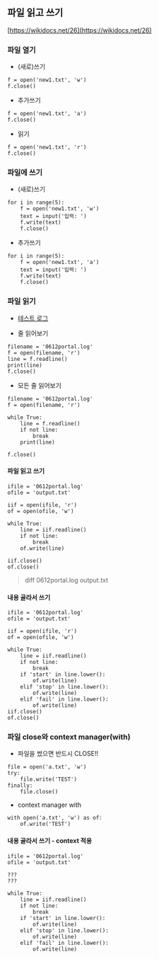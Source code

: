 ## 파일 읽고 쓰기

[https://wikidocs.net/26](https://wikidocs.net/26)


### 파일 열기

* (새로)쓰기
```
f = open('new1.txt', 'w')
f.close()
```

* 추가쓰기
```
f = open('new1.txt', 'a')
f.close()
```

* 읽기
```
f = open('new1.txt', 'r')
f.close()
```

### 파일에 쓰기

* (새로)쓰기
```
for i in range(5):
    f = open('new1.txt', 'w')
    text = input('입력: ')
    f.write(text)
    f.close()
```

* 추가쓰기
```
for i in range(5):
    f = open('new1.txt', 'a')
    text = input('입력: ')
    f.write(text)
    f.close()
```

### 파일 읽기

* [테스트 로그](./0612portal.log)

* 줄 읽어보기
```
filename = '0612portal.log'
f = open(filename, 'r')
line = f.readline()
print(line)
f.close()
```

* 모든 줄 읽어보기
```
filename = '0612portal.log'
f = open(filename, 'r')

while True:
    line = f.readline()
    if not line:
        break
    print(line)

f.close()
```

#### 파일 읽고 쓰기

```
ifile = '0612portal.log'
ofile = 'output.txt'

iif = open(ifile, 'r')
of = open(ofile, 'w')

while True:
    line = iif.readline()
    if not line:
        break
    of.write(line)

iif.close()
of.close()

```
> diff 0612portal.log output.txt


#### 내용 골라서 쓰기

```
ifile = '0612portal.log'
ofile = 'output.txt'

iif = open(ifile, 'r')
of = open(ofile, 'w')

while True:
    line = iif.readline()
    if not line:
        break
    if 'start' in line.lower():
        of.write(line)
    elif 'stop' in line.lower():
        of.write(line)
    elif 'fail' in line.lower():
        of.write(line)
iif.close()
of.close()

```

### 파일 close와 context manager(with)

* 파일을 썼으면 반드시 CLOSE!!

```
file = open('a.txt', 'w')
try:
    file.write('TEST')
finally:
    file.close()
```

* context manager with

```
with open('a.txt', 'w') as of:
    of.write('TEST')
```

#### 내용 골라서 쓰기 - context 적용

```
ifile = '0612portal.log'
ofile = 'output.txt'

???
???

while True:
    line = iif.readline()
    if not line:
        break
    if 'start' in line.lower():
        of.write(line)
    elif 'stop' in line.lower():
        of.write(line)
    elif 'fail' in line.lower():
        of.write(line)

```

